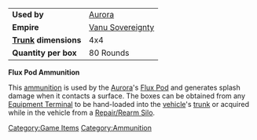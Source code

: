 |                                             |                                                    |
| ------------------------------------------- | -------------------------------------------------- |
| **Used by**                                 | [Aurora](Aurora.md "wikilink")                     |
| **Empire**                                  | [Vanu Sovereignty](Vanu_Sovereignty.md "wikilink") |
| **[Trunk](Trunk.md "wikilink") dimensions** | 4x4                                                |
| **Quantity per box**                        | 80 Rounds                                          |

**Flux Pod Ammunition**

This [ammunition](ammunition.md "wikilink") is used by the
[Aurora](Aurora.md "wikilink")'s [Flux Pod](Flux_Pod.md "wikilink") and
generates splash damage when it contacts a surface. The boxes can be
obtained from any [Equipment Terminal](Equipment_Terminal.md "wikilink") to
be hand-loaded into the [vehicle](vehicle.md "wikilink")'s
[trunk](trunk.md "wikilink") or acquired while in the vehicle from a
[Repair/Rearm Silo](Repair.md/Rearm_Silo "wikilink").

[Category:Game Items](Category:Game_Items.md "wikilink")
[Category:Ammunition](Category:Ammunition.md "wikilink")
